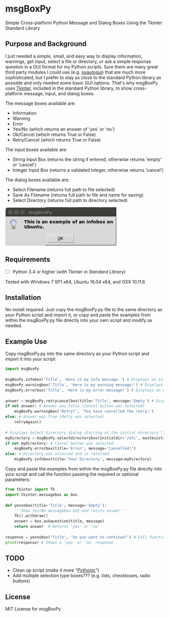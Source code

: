# msgBoxPy
Simple Cross-platform Python Message and Dialog Boxes Using the Tkinter Standard Library

## Purpose and Background
I just needed a simple, small, and easy way to display information, warnings, get input, select a file or directory, or ask a simple response question in a GUI format for my Python scripts. Sure there are many great third party modules I could use (e.g. [pyautogui](https://github.com/asweigart/pyautogui)) that are much more sophisticated, but I prefer to stay as close to the standard Python library as possible and only needed some basic GUI options. That's why msgBoxPy uses [Tkinter](https://wiki.python.org/moin/TkInter), included in the standard Python library, to show cross-platform message, input, and dialog boxes.

The message boxes available are:
* Information
* Warning
* Error
* Yes/No (which returns an answer of 'yes' or 'no')
* Ok/Cancel (which returns True or False)
* Retry/Cancel (which returns True or False)

The input boxes available are:
* String Input Box (returns the string if entered, otherwise returns 'empty' or 'cancel')
* Integer Input Box (returns a validated integer, otherwise returns 'cancel')

The dialog boxes available are:
* Select Filename (returns full path to file selected)
* Save As Filename (returns full path to file and name for saving)
* Select Directory (returns full path to directory selected)

![alt text](https://github.com/lotspaih/msgBoxPy/blob/master/ex_msgBoxPyU.png "Example Image")

## Requirements
* [ ] Python 3.4 or higher (*with Tkinter in Standard Library*)

Tested with Windows 7 SP1 x64, Ubuntu 16.04 x64, and OSX 10.11.6

## Installation
No install required. Just copy the msgBoxPy.py file to the same directory as your Python script and import it, or copy and paste the examples from within the msgBoxPy.py file directly into your own script and modify as needed.

## Example Use
Copy msgBoxPy.py into the same directory as your Python script and import it into your script:
```python
import msgBoxPy

msgBoxPy.infobox('Title', 'Here is my info message.') # Displays an information box with OK button
msgBoxPy.warningbox('Title', 'Here is my warning message!') # Displays a warning box with OK button
msgBoxPy.errorbox('Title', 'Here is my error message!') # Displays an error box with OK button

answer = msgBoxPy.retrycancelbox(title='Title', message='Empty') # Displays Retry/Cancel box
if not answer: # Answer was False (Cancel button was selected)
    msgBoxPy.warningbox('Retry?', 'You have cancelled the retry!')
else: # Answer was True (Retry was selected)
    retryAgain()
    
# Displays Select Directory dialog starting at the initial directory "/etc"
myDirectory = msgBoxPy.selectdirectorybox(initialdir='/etc', mustexist=True)
if not myDirectory: # Cancel button was selected
    msgBoxPy.errorbox(title='Error', message='Cancelled!')
else: # Directory was selected and is returned 
    msgBoxPy.infobox(title='Your Directory', message=myDirectory)
```

Copy and paste the examples from within the msgBoxPy.py file directly into your script and call the function passing the required or optional parameters:
```python
from tkinter import Tk
import tkinter.messagebox as box

def yesnobox(title='Title', message='Empty'):
    '''Show Yes/No messagebox GUI and return answer'''
    Tk().withdraw()
    answer = box.askquestion(title, message)
    return answer  # Returns 'yes' or 'no'
    
response = yesnobox('Title', 'Do you want to continue?') # Call function and pass title and message
print(response) # Shows a 'yes' or 'no' response
```

## TODO
* Clean up script (*make it more "[Pythonic](http://docs.python-guide.org/en/latest/writing/style/)"*)
* Add multiple selection type boxes??? (e.g. lists, checkboxes, radio buttons)

## License
MIT License for msgBoxPy
